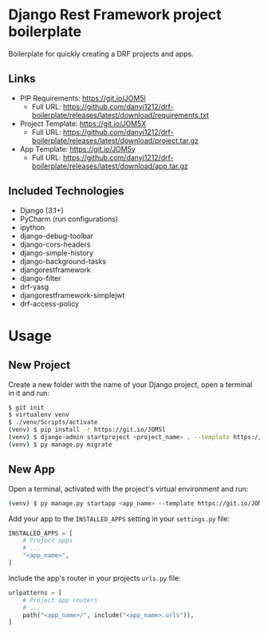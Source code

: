 
# Django Rest Framework project boilerplate

Boilerplate for quickly creating a DRF projects and apps.

## Links

* PIP Requirements: <https://git.io/JOM5l>
    * Full URL: <https://github.com/danyi1212/drf-boilerplate/releases/latest/download/requirements.txt>
* Project Template: <https://git.io/JOM5X>
    * Full URL: <https://github.com/danyi1212/drf-boilerplate/releases/latest/download/project.tar.gz>
* App Template: <https://git.io/JOM5y>
    * Full URL: <https://github.com/danyi1212/drf-boilerplate/releases/latest/download/app.tar.gz>

## Included Technologies

* Django (3.1+)
* PyCharm (run configurations)
* ipython
* django-debug-toolbar
* django-cors-headers
* django-simple-history
* django-background-tasks
* djangorestframework
* django-filter
* drf-yasg
* djangorestframework-simplejwt
* drf-access-policy

# Usage

## New Project

Create a new folder with the name of your Django project, open a terminal in it and run:

``` bash
$ git init
$ virtualenv venv
$ ./venv/Scripts/activate
(venv) $ pip install -r https://git.io/JOM5l
(venv) $ django-admin startproject <project_name> . --template https://git.io/JOM5X
(venv) $ py manage.py migrate
```

## New App

Open a terminal, activated with the project's virtual environment and run:

``` bash
(venv) $ py manage.py startapp <app_name> --template https://git.io/JOM5y
```

Add your app to the `INSTALLED_APPS` setting in your `settings.py` file:

``` python
INSTALLED_APPS = [
    # Project apps
    # ...
    "<app_name>",
]
```

Include the app's router in your projects `urls.py` file:

``` python
urlpatterns = [
    # Project app routers
    # ...
    path("<app_name>/", include("<app_name>.urls")),
]
```
